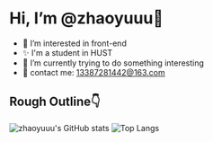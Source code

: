 # Hi, I’m @zhaoyuuu👋
- 🎈 I’m interested in front-end
- ✨ I'm a student in HUST
- 🎯 I’m currently trying to do something interesting
- 📧 contact me: 13387281442@163.com

## Rough Outline👇

![zhaoyuuu's GitHub stats](https://github-readme-stats.vercel.app/api?username=zhaoyuuu&theme=buefy&show_icons=true&hide=contribs)
![Top Langs](https://github-readme-stats.vercel.app/api/top-langs/?username=zhaoyuuu&layout=compact&theme=buefy)

<!-- ## Pins🙌
[![Readme Card](https://github-readme-stats.vercel.app/api/pin/?username=zhaoyuuu&repo=violet-design&theme=buefy)](https://github.com/zhaoyuuu/violet-design)
[![Readme Card](https://github-readme-stats.vercel.app/api/pin/?username=zhaoyuuu&repo=blog&theme=buefy)](https://github.com/zhaoyuuu/blog)
[![Readme Card](https://github-readme-stats.vercel.app/api/pin/?username=zhaoyuuu&repo=vue-element-admin&theme=buefy)](https://github.com/zhaoyuuu/vue-element-admin) -->


<!---
zhaoyuuu/zhaoyuuu is a ✨ special ✨ repository because its `README.md` (this file) appears on your GitHub profile.
You can click the Preview link to take a look at your changes.
--->
